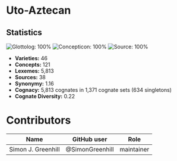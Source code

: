 # Uto-Aztecan

## Statistics


![Glottolog: 100%](https://img.shields.io/badge/Glottolog-100%25-brightgreen.svg "Glottolog: 100%")
![Concepticon: 100%](https://img.shields.io/badge/Concepticon-100%25-brightgreen.svg "Concepticon: 100%")
![Source: 100%](https://img.shields.io/badge/Source-100%25-brightgreen.svg "Source: 100%")

- **Varieties:** 46
- **Concepts:** 121
- **Lexemes:** 5,813
- **Sources:** 38
- **Synonymy:** 1.16
- **Cognacy:** 5,813 cognates in 1,371 cognate sets (634 singletons)
- **Cognate Diversity:** 0.22

# Contributors

Name | GitHub user | Role
--- | --- | ---
Simon J. Greenhill | @SimonGreenhill | maintainer



